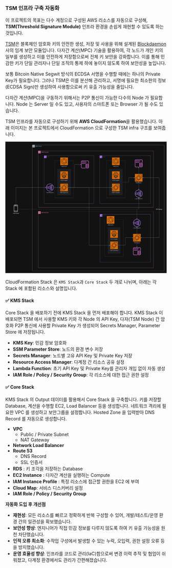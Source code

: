 ### TSM 인프라 구축 자동화

이 프로젝트의 목표는 다수 계정으로 구성된 AWS 리소스를 자동으로 구성해, **TSM(Threshold Signature Module)** 인프라 환경을 손쉽게 재현할 수 있도록 하는 것입니다.

[TSM](https://builder-vault-tsm.docs.blockdaemon.com/docs/what-is-builder-vault-tsm)은 블록체인 암호화 키의 안전한 생성, 저장 및 사용을 위해 설계된 [Blockdaemon](https://www.blockdaemon.com/) 사의 임계 보안 모듈입니다. 다자간 계산(MPC) 기술을 활용하여, 각 노드가 개인 키의 일부를 생성하고 이를 안전하게 저장함으로써 전체 키 보안을 강화합니다. 이를 통해 민감한 키가 단일 관리자나 단일 조직의 통제 하에 놓이지 않도록 하여 보안성을 높입니다.

보통 Bitcoin Native Segwit 방식의 ECDSA 서명을 수행할 때에는 하나의 Private Key가 필요합니다. 그러나 TSM은 이를 분산해 관리하고, 서명에 필요한 최소한의 정보(ECDSA Sign)만 생성하여 사용함으로써 키 유출 가능성을 줄입니다.

다자간 계산(MPC)을 구동하기 위해서는 P2P 통신이 가능한 다수의 Node 가 필요합니다. Node 는 Server 일 수도 있고, 사용자의 스마트폰 또는 Browser 가 될 수도 있습니다.

TSM 인프라를 자동으로 구성하기 위해 **AWS CloudFormation**을 활용했습니다.
아래 이미지는 본 프로젝트에서 CloudFormation 으로 구성한 TSM infra 구조를 보여줍니다.

![TSM AWS Infra](tsm_infra.png)

CloudFormation Stack 은 `KMS Stack`과 `Core Stack` 두 개로 나뉘며, 아래는 각 Stack 에 포함된 리소스와 설명입니다.

#### ✅ KMS Stack

Core Stack 을 배포하기 전에 KMS Stack 을 먼저 배포해야 합니다.
KMS Stack 이 배포되면 TSM 에서 사용할 KMS 키와 각 Node 의 API Key, 다자(TSM Node) 간 암호화 P2P 통신에 사용할 Private Key 가 생성되어 Secrets Manager, Parameter Store 에 저장됩니다.

- **KMS Key**: 민감 정보 암호화
- **SSM Parameter Store**: 노드의 환경 변수 저장
- **Secrets Manager**: 노드별 고유 API Key 및 Private Key 저장
- **Resource Access Manager**: 다계정 간 리소스 공유 설정
- **Lambda Function**: 초기 API Key 및 Private Key를 관리자 개입 없이 자동 생성
- **IAM Role / Policy / Security Group**: 각 리소스에 대한 접근 권한 설정

#### ✅ Core Stack

KMS Stack 의 Output 데이터를 활용해서 Core Stack 을 구축합니다.
키를 저장할 Database, 계산을 수행할 EC2, Load Balancer 등을 생성합니다.
네트워크 격리에 필요한 VPC 를 생성하고 보안그룹을 설정합니다.
Hosted Zone 을 입력받아 DNS Record 를 자동으로 생성합니다.

- **VPC**
  - Public / Private Subnet
  - NAT Gateway
- **Network Load Balancer**
- **Route 53**
  - DNS Record
  - SSL 인증서
- **RDS** : 키 조각을 저장하는 Database
- **EC2 Instance** : 다자간 계산을 실행하는 Compute
- **IAM Instance Profile** : 특정 리소스에 접근할 권한을 EC2 에 부여
- **Cloud Map**: 서비스 디스커버리 설정
- **IAM Role / Policy / Security Group**

**자동화 도입 후 개선점**

- **재현성**: 모든 리소스를 빠르고 정확하게 반복 구성할 수 있어, 개발/테스트/운영 환경 간의 일관성을 확보했습니다.
- **보안성 향상**: 엔지니어가 직접 민감 정보를 다루지 않도록 하여 키 유출 가능성을 원천 차단했습니다.
- **인적 오류 최소화**: 수작업 구성에서 발생할 수 있는 누락, 오입력, 권한 설정 오류 등을 방지했습니다.
- **운영 효율성 향상**: 인프라를 코드로 관리(IaC)함으로써 변경 이력 추적 및 협업이 쉬워졌고, 다계정 환경에서도 관리가 간편해졌습니다.
